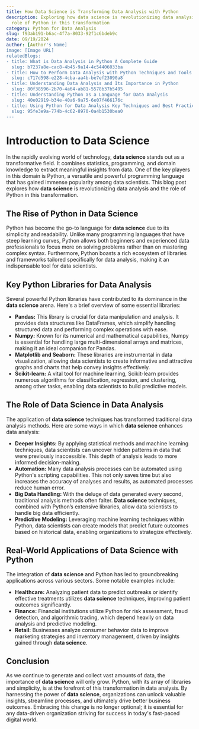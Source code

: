```yaml
---
title: How Data Science is Transforming Data Analysis with Python
description: Exploring how data science is revolutionizing data analysis and the vital
  role of Python in this transformation
category: Python for Data Analysis
slug: f93ab191-b6ac-4f7a-8033-92f1c6bdeb9c
date: 09/19/2024
author: [Author's Name]
image: [Image URL]
relatedBlogs:
- title: What is Data Analysis in Python A Complete Guide
  slug: b7237a8e-cac8-4b45-9a14-4c54406033ba
- title: How to Perform Data Analysis with Python Techniques and Tools
  slug: c717d598-e228-4cba-aa4b-be7ef23090a8
- title: Understanding Data Analysis and Its Importance in Python
  slug: 80f38596-2b70-4a64-ab81-5578b37b5495
- title: Understanding Python as a Language for Data Analysis
  slug: 40e02919-b34e-40a6-9a75-6e07f466176c
- title: Using Python for Data Analysis Key Techniques and Best Practices
  slug: 95fe3e9a-774b-4c62-8970-0a4b1530bea0
---
```


# Introduction to Data Science

In the rapidly evolving world of technology, **data science** stands out as a transformative field. It combines statistics, programming, and domain knowledge to extract meaningful insights from data. One of the key players in this domain is Python, a versatile and powerful programming language that has gained immense popularity among data scientists. This blog post explores how **data science** is revolutionizing data analysis and the role of Python in this transformation.

## The Rise of Python in Data Science

Python has become the go-to language for **data science** due to its simplicity and readability. Unlike many programming languages that have steep learning curves, Python allows both beginners and experienced data professionals to focus more on solving problems rather than on mastering complex syntax. Furthermore, Python boasts a rich ecosystem of libraries and frameworks tailored specifically for data analysis, making it an indispensable tool for data scientists.

## Key Python Libraries for Data Analysis

Several powerful Python libraries have contributed to its dominance in the **data science** arena. Here's a brief overview of some essential libraries:

- **Pandas:** This library is crucial for data manipulation and analysis. It provides data structures like DataFrames, which simplify handling structured data and performing complex operations with ease.
- **Numpy:** Known for its numerical and mathematical capabilities, Numpy is essential for handling large multi-dimensional arrays and matrices, making it an ideal companion for Pandas.
- **Matplotlib and Seaborn:** These libraries are instrumental in data visualization, allowing data scientists to create informative and attractive graphs and charts that help convey insights effectively.
- **Scikit-learn:** A vital tool for machine learning, Scikit-learn provides numerous algorithms for classification, regression, and clustering, among other tasks, enabling data scientists to build predictive models.

## The Role of Data Science in Data Analysis

The application of **data science** techniques has transformed traditional data analysis methods. Here are some ways in which **data science** enhances data analysis:

- **Deeper Insights:** By applying statistical methods and machine learning techniques, data scientists can uncover hidden patterns in data that were previously inaccessible. This depth of analysis leads to more informed decision-making.
- **Automation:** Many data analysis processes can be automated using Python's scripting capabilities. This not only saves time but also increases the accuracy of analyses and results, as automated processes reduce human error.
- **Big Data Handling:** With the deluge of data generated every second, traditional analysis methods often falter. **Data science** techniques, combined with Python’s extensive libraries, allow data scientists to handle big data efficiently.
- **Predictive Modeling:** Leveraging machine learning techniques within Python, data scientists can create models that predict future outcomes based on historical data, enabling organizations to strategize effectively.

## Real-World Applications of Data Science with Python

The integration of **data science** and Python has led to groundbreaking applications across various sectors. Some notable examples include:

- **Healthcare:** Analyzing patient data to predict outbreaks or identify effective treatments utilizes **data science** techniques, improving patient outcomes significantly.
- **Finance:** Financial institutions utilize Python for risk assessment, fraud detection, and algorithmic trading, which depend heavily on data analysis and predictive modeling.
- **Retail:** Businesses analyze consumer behavior data to improve marketing strategies and inventory management, driven by insights gained through **data science**.

## Conclusion

As we continue to generate and collect vast amounts of data, the importance of **data science** will only grow. Python, with its array of libraries and simplicity, is at the forefront of this transformation in data analysis. By harnessing the power of **data science**, organizations can unlock valuable insights, streamline processes, and ultimately drive better business outcomes. Embracing this change is no longer optional; it is essential for any data-driven organization striving for success in today's fast-paced digital world.
